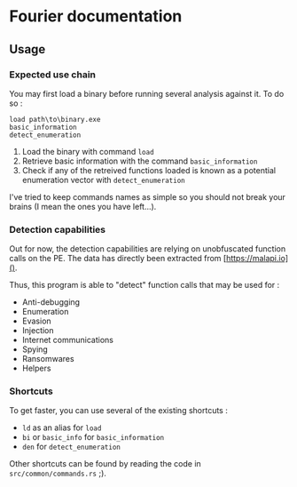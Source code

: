 # Fourier documentation

## Usage

### Expected use chain

You may first load a binary before running several analysis against it. To do so :

```none
load path\to\binary.exe
basic_information
detect_enumeration
```

1. Load the binary with command `load`
2. Retrieve basic information with the command `basic_information`
3. Check if any of the retreived functions loaded is known as a potential enumeration vector with `detect_enumeration`

I've tried to keep commands names as simple so you should not break your brains (I mean the ones you have left...).

### Detection capabilities

Out for now, the detection capabilities are relying on unobfuscated function calls on the PE. The data has directly been extracted from [https://malapi.io]().

Thus, this program is able to "detect" function calls that may be used for :

- Anti-debugging
- Enumeration
- Evasion
- Injection
- Internet communications
- Spying
- Ransomwares
- Helpers

### Shortcuts

To get faster, you can use several of the existing shortcuts :

- `ld` as an alias for `load`
- `bi` or `basic_info` for `basic_information`
- `den` for `detect_enumeration`

Other shortcuts can be found by reading the code in `src/common/commands.rs` ;).
